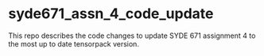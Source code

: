 # syde671_assn_4_code_update

This repo describes the code changes to update SYDE 671 assignment 4 to the most up to date tensorpack version.
